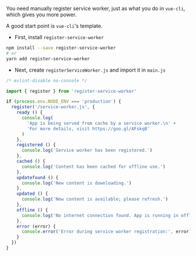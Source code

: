 You need manually register service worker, just as what you do in `vue-cli`, which gives you more power.

A good start point is `vue-cli`'s template.

- First, install `register-service-worker`

```bash
npm install --save register-service-worker
# or
yarn add register-service-worker
```

- Next, create `registerServiceWorker.js` and import it in `main.js`

```js
/* eslint-disable no-console */

import { register } from 'register-service-worker'

if (process.env.NODE_ENV === 'production') {
  register('/service-worker.js', {
    ready () {
      console.log(
        'App is being served from cache by a service worker.\n' +
        'For more details, visit https://goo.gl/AFskqB'
      )
    },
    registered () {
      console.log('Service worker has been registered.')
    },
    cached () {
      console.log('Content has been cached for offline use.')
    },
    updatefound () {
      console.log('New content is downloading.')
    },
    updated () {
      console.log('New content is available; please refresh.')
    },
    offline () {
      console.log('No internet connection found. App is running in offline mode.')
    },
    error (error) {
      console.error('Error during service worker registration:', error)
    }
  })
}
```

